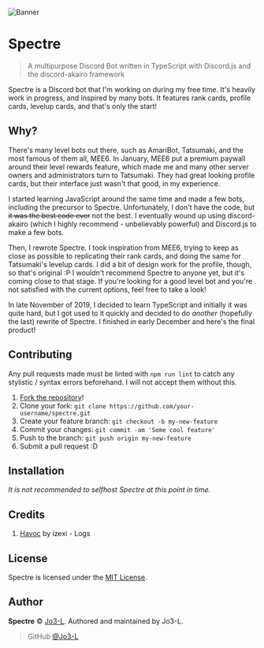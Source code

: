 ![Banner](https://i.imgur.com/abq2Gwr.png)
# Spectre
> A multipurpose Discord Bot written in TypeScript with Discord.js and the discord-akairo framework

Spectre is a Discord bot that I'm working on during my free time. It's heavily work in progress, and inspired by many bots. It features rank cards, profile cards, levelup cards, and that's only the start!

## Why?
There's many level bots out there, such as AmariBot, Tatsumaki, and the most famous of them all, MEE6. In January, MEE6 put a premium paywall around their level rewards feature, which made me and many other server owners and administrators turn to Tatsumaki. They had great looking profile cards, but their interface just wasn't that good, in my experience. 

I started learning JavaScript around the same time and made a few bots, including the precursor to Spectre. Unfortunately, I don't have the code, but ~~it was the best code ever~~ not the best. I eventually wound up using discord-akairo (which I highly recommend - unbelievably powerful) and Discord.js to make a few bots. 

Then, I rewrote Spectre. I took inspiration from MEE6, trying to keep as close as possible to replicating their rank cards, and doing the same for Tatsumaki's levelup cards. I did a bit of design work for the profile, though, so that's original :P
I wouldn't recommend Spectre to anyone yet, but it's coming close to that stage. If you're looking for a good level bot and you're not satisfied with the current options, feel free to take a look!

In late November of 2019, I decided to learn TypeScript and initially it was quite hard, but I got used to it quickly and decided to do *another* (hopefully the last) rewrite of Spectre. I finished in early December and here's the final product!

## Contributing
Any pull requests made must be linted with `npm run lint` to catch any stylistic / syntax errors beforehand. I will not accept them without this.

1. [Fork the repository](https://github.com/jo3-l/spectre/fork)!
2. Clone your fork: `git clone https://github.com/your-username/spectre.git`
3. Create your feature branch: `git checkout -b my-new-feature`
4. Commit your changes: `git commit -am 'Some cool feature'`
5. Push to the branch: `git push origin my-new-feature`
6. Submit a pull request :D

## Installation
*It is not recommended to selfhost Spectre at this point in time.*

## Credits
1. [Havoc](https://github.com/izexi/Havoc) by izexi - Logs

## License
Spectre is licensed under the [MIT License](https://github.com/Jo3-L/spectre/blob/master/LICENSE).

## Author
**Spectre** © [Jo3-L](https://github/Jo3-L).
Authored and maintained by Jo3-L.

> GitHub [@Jo3-L](https://github.com/Jo3-L)